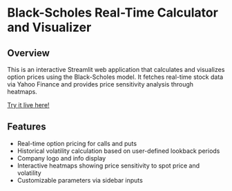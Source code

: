 # Black-Scholes Real-Time Calculator and Visualizer

## Overview
This is an interactive Streamlit web application that calculates and visualizes option prices using the Black-Scholes model. It fetches real-time stock data via Yahoo Finance and provides price sensitivity analysis through heatmaps.

[Try it live here!](https://real-time-black-scholes.streamlit.app/)

## Features
- Real-time option pricing for calls and puts
- Historical volatility calculation based on user-defined lookback periods
- Company logo and info display
- Interactive heatmaps showing price sensitivity to spot price and volatility
- Customizable parameters via sidebar inputs
